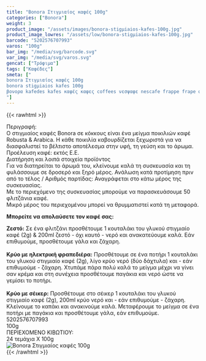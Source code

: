 ```yaml
---
title: "Bonora Στιγµιαίος καφές 100g"
categories: ["Bonora"]
weight: 3
product_image: "/assets/images/bonora-stigµiaios-kafes-100g.jpg"
product_image_lowres: "/assets/low/bonora-stigµiaios-kafes-100g.jpg"
barcode: "5202576707993"
varos: "100g"
bar_img: "/media/svg/barcode.svg"
var_img: "/media/svg/varos.svg"
gencat: ["Τρόφιμα"]
tags: ["Καφέδες"]
smeta: ["
bonora Στιγµιαίος καφές 100g
bonora stigµiaios kafes 100g
βονορα kafedes kafes καφές καφες coffees νεσψαφε nescafe frappe frape φραπε φραπέ μπονορα mponora
"]
---
```

{{< rawhtml >}}

<div class="sload121">
    <div class="product">
        <div id="sistatika">Περιγραφή:</div>
        <div class="alltext">Ο στιγμιαίος καφές Bonora σε κόκκους είναι ένα μείγμα ποικιλιών καφέ Robusta &amp; Arabica.
            Η κάθε ποικιλία καβουρδίζεται ξεχωριστά για να διασφαλιστεί το βέλτιστο αποτέλεσμα στην υφή, τη γεύση και το
            άρωμα. Προέλευση καφέ: εκτός Ε.Ε.</div>
        <div id="loipa">Διατήρηση και λοιπά στοιχεία προϊόντος</div>
        <div class="alltext">Για να διατηρείται το άρωµά του, κλείνουμε καλά τη συσκευασία και τη φυλάσσουμε σε δροσερό
            και ξηρό µέρος. Ανάλωση κατά προτίµηση πριν από το τέλος / Αριθµός παρτίδας: Αναγράφεται στο κάτω µέρος της
            συσκευασίας.<br>Με το περιεχόμενο της συσκευασίας μπορούμε να παρασκευάσουμε 50 φλιτζάνια καφέ.<br>Μικρό
            μέρος του περιεχομένου μπορεί να θρυμματιστεί κατά τη μεταφορά.<br>
            <p><b>Μπορείτε να απολαύσετε τον καφέ σας:</b></p><b>Ζεστό:</b> Σε ένα φλιτζάνι προσθέτουμε 1 κουταλάκι του
            γλυκού στιγμιαίο καφέ (2g) &amp; 200ml ζεστό - όχι καυτό - νερό και ανακατεύουμε καλά. Εάν επιθυμούμε,
            προσθέτουμε γάλα και ζάχαρη.<br><br><b>Κρύο με ηλεκτρική φραπεδιέρα:</b> Προσθέτουμε σε ένα ποτήρι 1
            κουταλάκι του γλυκού στιγμιαίο καφέ (2g), λίγο κρύο νερό (δύο δάχτυλα) και - εάν επιθυμούμε - ζάχαρη.
            Χτυπάμε πάρα πολύ καλά το μείγμα μέχρι να γίνει σαν κρέμα και στη συνέχεια προσθέτουμε παγάκια και νερό ώστε
            να γεμίσει το ποτήρι.<br><br><b>Κρύο με σέικερ:</b> Προσθέτουμε στο σέικερ 1 κουταλάκι του γλυκού στιγμιαίο
            καφέ (2g), 200ml κρύο νερό και - εάν επιθυμούμε - ζάχαρη. Κλείνουμε το καπάκι και ανακινούμε καλά.
            Μεταφέρουμε το μείγμα σε ένα ποτήρι με παγάκια και προσθέτουμε γάλα, εάν επιθυμούμε.<br>
        </div>
        <div id="barcode">
            <div id="barimage1"></div><span id="bartext">5202576707993</span><br>
        </div>
        <div id="varos">
            <div id="varosimage1"></div><span id="varostext">100g</span><br>
        </div>
        <div id="kivotio">ΠΕΡΙΕΧΟΜΕΝΟ ΚΙΒΩΤΙΟΥ:<br>24 τεμάχια Χ 100g</div>
        <div class="pimg"><img alt="Bonora Στιγµιαίος καφές 100g" title="Bonora Στιγµιαίος καφές 100g"
                src="/assets/images/bonora-stigµiaios-kafes-100g.jpg"></div>
    </div>
</div>
{{< /rawhtml >}}